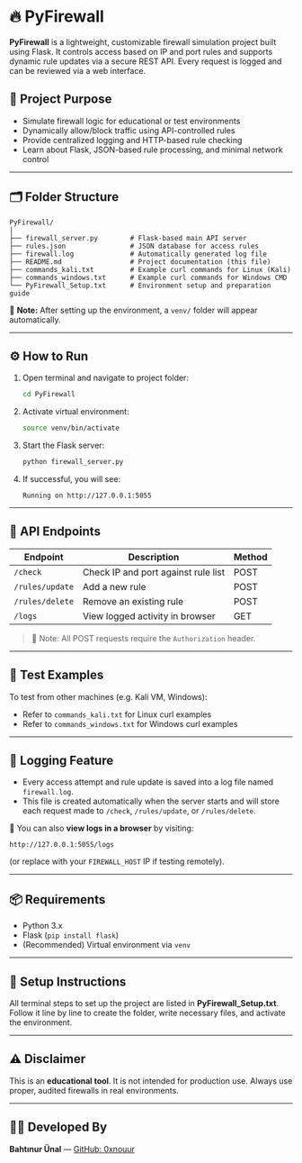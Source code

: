 # 🔥 PyFirewall

**PyFirewall** is a lightweight, customizable firewall simulation project built using Flask. It controls access based on IP and port rules and supports dynamic rule updates via a secure REST API. Every request is logged and can be reviewed via a web interface.

## 🎯 Project Purpose

- Simulate firewall logic for educational or test environments
- Dynamically allow/block traffic using API-controlled rules
- Provide centralized logging and HTTP-based rule checking
- Learn about Flask, JSON-based rule processing, and minimal network control

---

## 🗂️ Folder Structure

```
PyFirewall/
│
├── firewall_server.py        # Flask-based main API server
├── rules.json                # JSON database for access rules
├── firewall.log              # Automatically generated log file
├── README.md                 # Project documentation (this file)
├── commands_kali.txt         # Example curl commands for Linux (Kali)
├── commands_windows.txt      # Example curl commands for Windows CMD
└── PyFirewall_Setup.txt      # Environment setup and preparation guide
```

📁 **Note:** After setting up the environment, a `venv/` folder will appear automatically.

---

## ⚙️ How to Run

1. Open terminal and navigate to project folder:
   ```bash
   cd PyFirewall
   ```

2. Activate virtual environment:
   ```bash
   source venv/bin/activate
   ```

3. Start the Flask server:
   ```bash
   python firewall_server.py
   ```

4. If successful, you will see:
   ```
   Running on http://127.0.0.1:5055
   ```

---

## 🔐 API Endpoints

| Endpoint        | Description                              | Method |
|----------------|------------------------------------------|--------|
| `/check`       | Check IP and port against rule list      | POST   |
| `/rules/update`| Add a new rule                           | POST   |
| `/rules/delete`| Remove an existing rule                  | POST   |
| `/logs`        | View logged activity in browser          | GET    |

> 🔐 Note: All POST requests require the `Authorization` header.

---

## 🧪 Test Examples

To test from other machines (e.g. Kali VM, Windows):

- Refer to `commands_kali.txt` for Linux curl examples
- Refer to `commands_windows.txt` for Windows curl examples

---

## 📄 Logging Feature

- Every access attempt and rule update is saved into a log file named `firewall.log`.
- This file is created automatically when the server starts and will store each request made to `/check`, `/rules/update`, or `/rules/delete`.

🧭 You can also **view logs in a browser** by visiting:
```
http://127.0.0.1:5055/logs
```
(or replace with your `FIREWALL_HOST` IP if testing remotely).

---

## 📦 Requirements

- Python 3.x
- Flask (`pip install flask`)
- (Recommended) Virtual environment via `venv`

---

## 📘 Setup Instructions

All terminal steps to set up the project are listed in **PyFirewall_Setup.txt**. Follow it line by line to create the folder, write necessary files, and activate the environment.

---

## ⚠️ Disclaimer

This is an **educational tool**. It is not intended for production use. Always use proper, audited firewalls in real environments.

---

## 👩‍💻 Developed By

**Bahtınur Ünal** — [GitHub: 0xnouur](https://github.com/0xnuorr)

